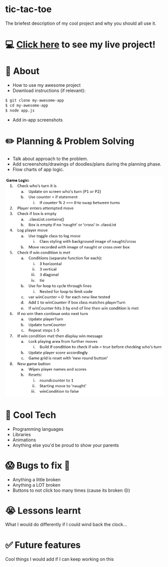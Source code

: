 # tic-tac-toe
The briefest description of my cool project and why you should all use it.

# :computer: [Click here](https://gjstephen.github.io/tic-tac-toe/) to see my live project!

# :page_facing_up: About
- How to use my awesome project
- Download instructions (if relevant):

```
$ git clone my-awesome-app
$ cd my-awesome-app
$ node app.js
```
- Add in-app screenshots

# :pencil2: Planning & Problem Solving
- Talk about approach to the problem.
- Add screenshots/drawings of doodles/plans during the planning phase.
- Flow charts of app logic.

![glow chart of logic](/images/project_plan.PNG)

# :rocket: Cool Tech
- Programming languages
- Libraries
- Animations
- Anything else you'd be proud to show your parents

# :scream: Bugs to fix :poop:
- Anything a little broken
- Anything a LOT broken
- Buttons to not click too many times (cause its broken :unamused:)

# :sob: Lessons learnt
What I would do differently if I could wind back the clock...

# :white_check_mark: Future features
Cool things I would add if I can keep working on this

